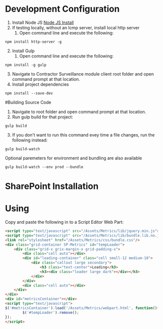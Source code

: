 
# Development Configuration
1. Install Node JS
[Node JS Install](https://nodejs.org/en/)
2. If testing locally, without an lcmp server, install local http server
	1. Open command line and execute the following:

```
npm install http-server -g
```

2. Install Gulp
	1. Open command line and execute the following:

```
npm install -g gulp
```

3. Navigate to Contractor Surveillance module client root folder and open command prompt at that location.
4. Install project dependencies

```
npm install --save-dev
```

#Building Source Code
1. Navigate to root folder and open command prompt at that location.
2. Run gulp build for that project:

```
gulp build
```

3. If you don't want to run this command evey time a file changes, run the following instead:

```
gulp build-watch
```
Optional paremeters for environment and bundling are also available

```
gulp build-watch --env prod --bundle
```
# SharePoint Installation

# Using
Copy and paste the following in to a Script Editor Web Part:
```html
<script type="text/javascript" src="/Assets/Metrics/lib/jquery.min.js"></script>
<script type="text/javascript" src="/Assets/Metrics/lib/bundle.lib.no.jquery.js"></script>
<link rel="stylesheet" href="/Assets/Metrics/css/bundle.css"/>
<div class="grid-container SP-Metrics" id="tempLoader">
	<div class="grid-x grix-margin-x grid-padding-x">
		<div class="cell auto"></div>
		<div id="loading-container" class="cell small-12 medium-10">
			<div class="callout large secondary">
				<h3 class="text-center">Loading</h3>
				<h3><div class="loader large dark"></div></h3>
			</div>
		</div>
		<div class="cell auto"></div>
	</div>
</div>
<div id="metricsContainer"></div>
<script type="text/javascript">
$('#metricsContainer').load('/Assets/Metrics/webpart.html', function(){
		$('#tempLoader').remove();
});
</script>
```
